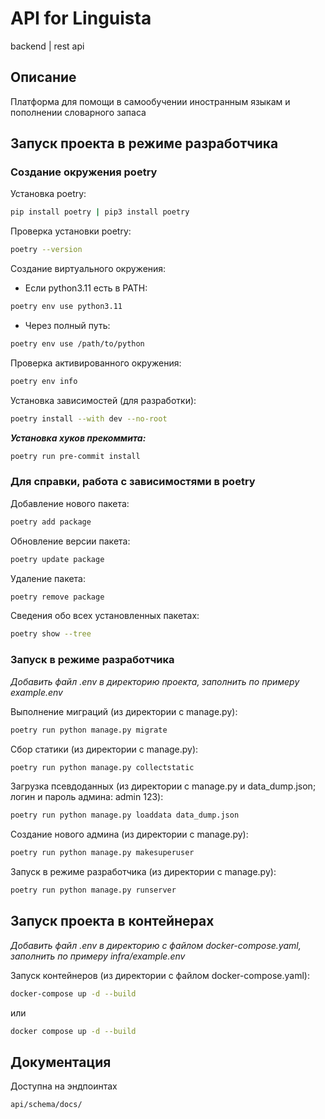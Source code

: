# API for Linguista
backend | rest api

<!-- [![CI](https://github.com/FSD-For-Self-Dev/LinguistaAPI/actions/workflows/main.yml/badge.svg?branch=main)](https://github.com/FSD-For-Self-Dev/LinguistaAPI/actions/workflows/main.yml) -->

## Описание

Платформа для помощи в самообучении иностранным языкам и пополнении словарного запаса

## Запуск проекта в режиме разработчика

### Создание окружения poetry

Установка poetry:
```bash
pip install poetry | pip3 install poetry
```

Проверка установки poetry:
```bash
poetry --version
```

Создание виртуального окружения:
+ Если python3.11 есть в PATH:
```bash
poetry env use python3.11
```
+ Через полный путь:
```bash
poetry env use /path/to/python
```

Проверка активированного окружения:
```bash
poetry env info
```

Установка зависимостей (для разработки):
```bash
poetry install --with dev --no-root
```

***Установка хуков прекоммита:***
```bash
poetry run pre-commit install
```

### Для справки, работа с зависимостями в poetry

Добавление нового пакета:
```bash
poetry add package
```

Обновление версии пакета:
```bash
poetry update package
```

Удаление пакета:
```bash
poetry remove package
```

Cведения обо всех установленных пакетах:
```bash
poetry show --tree
```

### Запуск в режиме разработчика

*Добавить файл .env в директорию проекта, заполнить по примеру example.env*

Выполнение миграций (из директории с manage.py):
```bash
poetry run python manage.py migrate
```

Сбор статики (из директории с manage.py):
```bash
poetry run python manage.py collectstatic
```

Загрузка псевдоданных (из директории с manage.py и data_dump.json; логин и пароль админа: admin 123):
```bash
poetry run python manage.py loaddata data_dump.json
```

Создание нового админа (из директории с manage.py):
```bash
poetry run python manage.py makesuperuser
```

Запуск в режиме разработчика (из директории с manage.py):
```bash
poetry run python manage.py runserver
```

## Запуск проекта в контейнерах

*Добавить файл .env в директорию с файлом docker-compose.yaml, заполнить по примеру infra/example.env*

Запуск контейнеров (из директории с файлом docker-compose.yaml):
```bash
docker-compose up -d --build
```
или
```bash
docker compose up -d --build
```

## Документация

Доступна на эндпоинтах
```
api/schema/docs/
```
